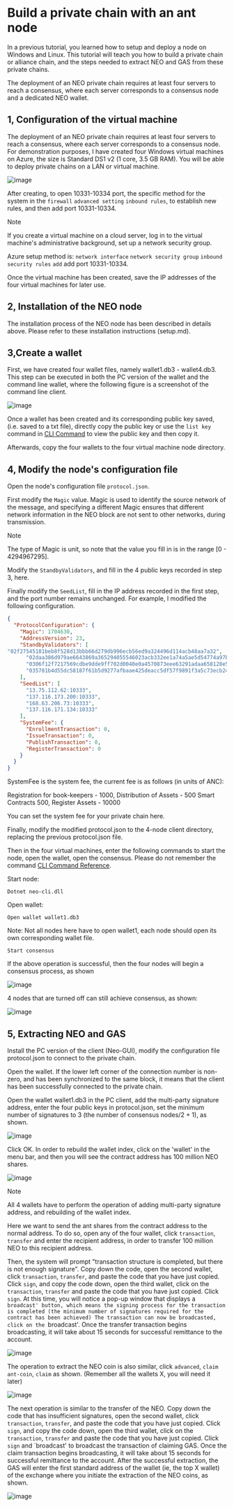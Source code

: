# Build a private chain with an ant node

In a previous tutorial, you learned how to setup and deploy a node on Windows and Linux. This tutorial will teach you how to build a private chain or alliance chain, and the steps needed to extract NEO and GAS from these private chains.

The deployment of an NEO private chain requires at least four servers to reach a consensus, where each server corresponds to a consensus node and a dedicated NEO wallet.

## 1, Configuration of the virtual machine

The deployment of an NEO private chain requires at least four servers to reach a consensus, where each server corresponds to a consensus node. For demonstration purposes, I have created four Windows virtual machines on Azure, the size is Standard DS1 v2 (1 core, 3.5 GB RAM). You will be able to deploy private chains on a LAN or virtual machine.

![image](http://docs.neo.org/images/2017-05-17_15-18-43.jpg)

After creating, to open 10331-10334 port, the specific method for the system in the `firewall` `advanced setting` `inbound rules`, to establish new rules, and then add port 10331-10334.

> [!Note]
> If you create a virtual machine on a cloud server, log in to the virtual machine's administrative background, set up a network security group.
>
> Azure setup method is: `network interface` `network security group` `inbound security rules` `add` add port 10331-10334.

Once the virtual machine has been created, save the IP addresses of the four virtual machines for later use.

## 2, Installation of the NEO node

The installation process of the NEO node has been described in details above. Please refer to these installation instructions (setup.md).

## 3,Create a wallet

First, we have created four wallet files, namely wallet1.db3 - wallet4.db3. This step can be executed in both the PC version of the wallet and the command line wallet, where the following figure is a screenshot of the command line client.

![image](http://docs.neo.org/images/2017-05-17_11-17-30.jpg)

Once a wallet has been created and its corresponding public key saved, (i.e. saved to a txt file), directly copy the public key or use the `list key` command in [CLI Command](cli.md) to view the public key and then copy it.

Afterwards, copy the four wallets to the four virtual machine node directory.

## 4, Modify the node's configuration file

Open the node's configuration file `protocol.json`.

First modify the `Magic` value. Magic is used to identify the source network of the message, and specifying a different Magic ensures that different network information in the NEO block are not sent to other networks, during transmission.

> [!Note]
> The type of Magic is unit, so note that the value you fill in is in the range [0 - 4294967295].

Modify the `StandbyValidators`, and fill in the 4 public keys recorded in step 3, here.

Finally modify the `SeedList`, fill in the IP address recorded in the first step, and the port number remains unchanged. For example, I modified the following configuration.

```json
{
  "ProtocolConfiguration": {
    "Magic": 1704630,
    "AddressVersion": 23,
    "StandbyValidators": [
"02f27545181beb8f528d13bbb66d279db996ecb56ed9a324496d114acb48aa7a32",
      "02daa386d979ae6643869a365294055546023acb332ee1a74a5ae5d54774a97bac",
      "0306f12f7217569cdbe9dde9ff702d0040e0a4570873eee63291adaa658128e55c",
      "035781b4d55dc58187f61b5d9277afbaae425deacc5df57f9891f3a5c73ecb24df"
    ],
    "SeedList": [
      "13.75.112.62:10333",
      "137.116.173.200:10333",
      "168.63.206.73:10333",
      "137.116.171.134:10333"
    ],
    "SystemFee": {
      "EnrollmentTransaction": 0,
      "IssueTransaction": 0,
      "PublishTransaction": 0,
      "RegisterTransaction": 0
    }
  }
}
```

SystemFee is the system fee, the current fee is as follows (in units of ANC):

Registration for book-keepers - 1000, Distribution of Assets - 500 Smart Contracts 500, Register Assets - 10000

You can set the system fee for your private chain here.

Finally, modify the modified protocol.json to the 4-node client directory, replacing the previous protocol.json file.

Then in the four virtual machines, enter the following commands to start the node, open the wallet, open the consensus. Please do not remember the command [CLI Command Reference](cli.md).

Start node:

`Dotnet neo-cli.dll`

Open wallet:

`Open wallet wallet1.db3`

Note: Not all nodes here have to open wallet1, each node should open its own corresponding wallet file.

`Start consensus`

If the above operation is successful, then the four nodes will begin a consensus process, as shown

![image](http://docs.neo.org/images/2017-05-17_14-58-10.jpg)

4 nodes that are turned off can still achieve consensus, as shown:

![image](http://docs.neo.org/images/2017-05-17_14-57-51.jpg)



## 5, Extracting NEO and GAS

Install the PC version of the client (Neo-GUI), modify the configuration file protocol.json to connect to the private chain.

Open the wallet. If the lower left corner of the connection number is non-zero, and has been synchronized to the same block, it means that the client has been successfully connected to the private chain.

Open the wallet wallet1.db3 in the PC client, add the multi-party signature address, enter the four public keys in protocol.json, set the minimum number of signatures to 3 (the number of consensus nodes/2 + 1), as shown.

![image](http://docs.neo.org/images/2017-05-17_15-08-39.jpg)

Click OK. In order to rebuild the wallet index, click on the 'wallet' in the menu bar, and then you will see the contract address has 100 million NEO shares.

![image](http://docs.neo.org/images/2017-05-17_15-10-14.jpg)

> [!Note]
> All 4 wallets have to perform the operation of adding multi-party signature address, and rebuilding of the wallet index.

Here we want to send the ant shares from the contract address to the normal address. To do so, open any of the four wallet, click `transaction`, `transfer` and enter the recipient address, in order to transfer 100 million NEO to this recipient address.

Then, the system will prompt "transaction structure is completed, but there is not enough signature". Copy down the code, open the second wallet, click `transaction`, `transfer`, and paste the code that you have just copied. Click `sign`, and copy the code down, open the third wallet, click on the `transaction`, `transfer` and paste the code that you have just copied. Click `sign`. At this time, you will notice a pop-up window that displays a `broadcast' button, which means the signing process for the transaction is completed (the minimum number of signatures required for the contract has been achieved) The transaction can now be broadcasted, click on the `broadcast'. Once the transfer transaction begins broadcasting, it will take about 15 seconds for successful remittance to the account.

![image](http://docs.neo.org/images/2017-05-17_15-12-50.jpg)

The operation to extract the NEO coin is also similar, click `advanced`, `claim ant-coin`, `claim` as shown. (Remember all the wallets X, you will need it later)

![image](http://docs.neo.org/images/2017-05-17_15-13-29.jpg)

The next operation is similar to the transfer of the NEO. Copy down the code that has insufficient signatures, open the second wallet, click `transaction`, `transfer`, and paste the code that you have just copied. Click `sign`, and copy the code down, open the third wallet, click on the `transaction`, `transfer` and paste the code that you have just copied. Click `sign` and `broadcast' to broadcast the transaction of claiming GAS. Once the claim transaction begins broadcasting, it will take about 15 seconds for successful remittance to the account.
After the successful extraction, the GAS will enter the first standard address of the wallet (ie, the top X wallet) of the exchange where you initiate the extraction of the NEO coins, as shown.

![image](http://docs.neo.org/images/2017-05-17_15-15-45.jpg)

